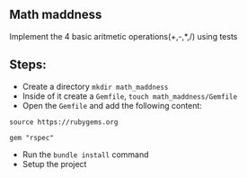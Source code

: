 ## Math maddness

Implement the 4 basic aritmetic operations(+,-,\*,/) using tests

## Steps:

* Create a directory `mkdir math_maddness`
* Inside of it create a `Gemfile`, `touch math_maddness/Gemfile`
* Open the `Gemfile` and add the following content:

```
source https://rubygems.org

gem "rspec"
```

* Run the `bundle install` command
* Setup the project
